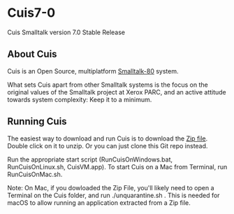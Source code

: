 # Cuis7-0
Cuis Smalltalk version 7.0 Stable Release

## About Cuis

Cuis is an Open Source, multiplatform [Smalltalk-80](https://en.wikipedia.org/wiki/Smalltalk) system.

What sets Cuis apart from other Smalltalk systems is the focus on the original values of the Smalltalk project at Xerox PARC, and an active attitude towards system complexity: Keep it to a minimum.

## Running Cuis

The easiest way to download and run Cuis is to download the [Zip file](https://github.com/Cuis-Smalltalk/Cuis7-0/archive/refs/heads/main.zip). Double click on it to unzip. Or you can just clone this Git repo instead.

Run the appropriate start script (RunCuisOnWindows.bat, RunCuisOnLinux.sh, CuisVM.app). To start Cuis on a Mac from Terminal, run RunCuisOnMac.sh.

Note: On Mac, if you dowloaded the Zip File, you'll likely need to open a Terminal on the Cuis folder, and run ./unquarantine.sh . This is needed for macOS to allow running an application extracted from a Zip file.